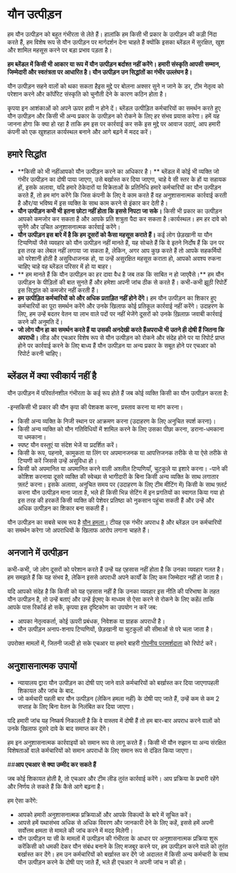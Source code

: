 # यौन उत्पीड़न

हम यौन उत्पीड़न को बहुत गंभीरता से लेते हैं। हालांकि हम किसी भी प्रकार के उत्पीड़न की कड़ी निंदा करते हैं, हम विशेष रूप से यौन उत्पीड़न पर मार्गदर्शन देना चाहते हैं क्योंकि इसका ब्लेंडल में सुरक्षित, खुश और शामिल महसूस करने पर बड़ा प्रभाव पड़ता है।

**हम ब्लेंडल में किसी भी आकार या रूप में यौन उत्पीड़न बर्दाश्त नहीं करेंगे। हमारी संस्कृति आपसी सम्मान, जिम्मेदारी और स्वतंत्रता पर आधारित है। यौन उत्पीड़न उन सिद्धांतों का गंभीर उल्लंघन है।**

यौन उत्पीड़न सहने वालों को थका सकता हैइस मुद्दे पर बोलना अक्सर सुने न जाने के डर, टीम नेतृत्व को परेशान करने और कॉर्पोरेट संस्कृति को चुनौती देने के कारण कठिन होता है।

कृपया इन आशंकाओं को अपने ऊपर हावी न होने दें। ब्लेंडल उत्पीड़ित कर्मचारियों का समर्थन करते हुए यौन उत्पीड़न और किसी भी अन्य प्रकार के उत्पीड़न को रोकने के लिए हर संभव प्रयास करेगा। हमें यह जानना होगा कि क्या हो रहा है ताकि हम इस पर कार्रवाई कर सकें इस मुद्दे पर आवाज उठाएं, आप हमारी कंपनी को एक खुशहाल कार्यस्थल बनाने और आगे बढ़ने में मदद करें।

## हमारे सिद्धांत

- **किसी को भी नहींआपको यौन उत्पीड़न करने का अधिकार है। ** ब्लेंडल में कोई भी व्यक्ति जो गंभीर उत्पीड़न का दोषी पाया जाएगा, उसे बर्खास्त कर दिया जाएगा, चाहे वे सी स्तर के हों या सहायक हों, इसके अलावा, यदि हमारे ठेकेदारों या विक्रेताओं के प्रतिनिधि हमारे कर्मचारियों का यौन उत्पीड़न करते हैं, तो हम मांग करेंगे कि जिस कंपनी के लिए वे काम करते हैं वह अनुशासनात्मक कार्रवाई करती है और/या भविष्य में इस व्यक्ति के साथ काम करने से इंकार कर देती है।
- **यौन उत्पीड़न कभी भी इतना छोटा नहीं होता कि इससे निपटा जा सके।** किसी भी प्रकार का उत्पीड़न आपको कमजोर कर सकता है और आपके प्रति शत्रुता पैदा कर सकता है।कार्यस्थल। हम हर दावे को सुनेंगे और उचित अनुशासनात्मक कार्रवाई करेंगे।
- **यौन उत्पीड़न इस बारे में है कि हम दूसरों को कैसा महसूस कराते हैं।** कई लोग छेड़खानी या यौन टिप्पणियों जैसे व्यवहार को यौन उत्पीड़न नहीं मानते हैं, यह सोचते हैं कि वे इतने निर्दोष हैं कि उन पर इस तरह का लेबल नहीं लगाया जा सकता है, लेकिन, अगर आप कुछ करते हैं तो आपके सहकर्मियों को परेशानी होती है असुविधाजनक हो, या उन्हें असुरक्षित महसूस कराता हो, आपको अवश्य रुकना चाहिए चाहे वह ब्लेंडल परिसर में हो या बाहर।
- ** हम मानते हैं कि यौन उत्पीड़न का हर दावा वैध है जब तक कि साबित न हो जाएवैसे।** हम यौन उत्पीड़न के पीड़ितों की बात सुनते हैं और हमेशा अपनी जांच ठीक से करते हैं। कभी-कभी झूठी रिपोर्टें इस सिद्धांत को कमजोर नहीं करती हैं।
- **हम उत्पीड़ित कर्मचारियों को और अधिक प्रताड़ित नहीं होने देंगे।** हम यौन उत्पीड़न का शिकार हुए कर्मचारियों का पूरा समर्थन करेंगे और उनके खिलाफ कोई प्रतिकूल कार्रवाई नहीं करेंगे। उदाहरण के लिए, हम उन्हें बदतर वेतन या लाभ वाले पदों पर नहीं भेजेंगे दूसरों को उनके ख़िलाफ़ जवाबी कार्रवाई करने की अनुमति दें।
- **जो लोग यौन हा का समर्थन करते हैं या उसकी अनदेखी करते हैंअपराधी भी उतने ही दोषी हैं जितना कि अपराधी।** लीड और एचआर विशेष रूप से यौन उत्पीड़न को रोकने और संदेह होने पर या रिपोर्ट प्राप्त होने पर कार्रवाई करने के लिए बाध्य हैं यौन उत्पीड़न या अन्य प्रकार के सबूत होने पर एचआर को रिपोर्ट करनी चाहिए।

## ब्लेंडल में क्या स्वीकार्य नहीं है

यौन उत्पीड़न में परिवर्तनशील गंभीरता के कई रूप होते हैं जब कोई व्यक्ति किसी का यौन उत्पीड़न करता है:

-इन्सकिसी भी प्रकार की यौन कृपा की पेशकश करना, प्रस्ताव करना या मांग करना।
- किसी अन्य व्यक्ति के निजी स्थान पर आक्रमण करना (उदाहरण के लिए अनुचित स्पर्श करना)।
- किसी अन्य व्यक्ति को यौन गतिविधियों में शामिल करने के लिए उसका पीछा करना, डराना-धमकाना या धमकाना।
- स्पष्ट यौन वस्तुएं या संदेश भेजें या प्रदर्शित करें।
- किसी के रूप, पहनावे, कामुकता या लिंग पर अपमानजनक या आपत्तिजनक तरीके से या ऐसे तरीके से टिप्पणी करें जिससे उन्हें असुविधा हो।
- किसी को अपमानित या अपमानित करने वाली अश्लील टिप्पणियाँ, चुटकुले या इशारे करना।
-पाने की कोशिश करनाया दूसरे व्यक्ति की स्वेच्छा से भागीदारी के बिना किसी अन्य व्यक्ति के साथ लगातार फ़्लर्ट करना। इसके अलावा, अनुचित समय पर (उदाहरण के लिए टीम मीटिंग में) किसी के साथ फ़्लर्ट करना यौन उत्पीड़न माना जाता है, भले ही किसी भिन्न सेटिंग में इन प्रगतियों का स्वागत किया गया हो इस तरह की हरकतें किसी व्यक्ति की पेशेवर प्रतिष्ठा को नुकसान पहुंचा सकती हैं और उन्हें और अधिक उत्पीड़न का शिकार बना सकती हैं।

यौन उत्पीड़न का सबसे चरम रूप है [यौन हमला।](https://en.wikipedia.org/wiki/Sexual_assault) टीयह एक गंभीर अपराध है और ब्लेंडल उन कर्मचारियों का समर्थन करेगा जो अपराधियों के खिलाफ आरोप लगाना चाहते हैं।

## अनजाने में उत्पीड़न

कभी-कभी, जो लोग दूसरों को परेशान करते हैं उन्हें यह एहसास नहीं होता है कि उनका व्यवहार गलत है। हम समझते हैं कि यह संभव है, लेकिन इससे अपराधी अपने कार्यों के लिए कम जिम्मेदार नहीं हो जाता है।

यदि आपको संदेह है कि किसी को यह एहसास नहीं है कि उनका व्यवहार इस नीति की परिभाषा के तहत यौन उत्पीड़न है, तो उन्हें बताएं और उन्हें ईएमए के माध्यम से ऐसा करने से रोकने के लिए कहेंil ताकि आपके पास रिकॉर्ड हो सकें, कृपया इस दृष्टिकोण का उपयोग न करें जब:

- आपका नेतृत्वकर्ता, कोई ऊपरी प्रबंधक, निवेशक या ग्राहक अपराधी है।
- यौन उत्पीड़न अनाप-शनाप टिप्पणियों, छेड़खानी या चुटकुलों की सीमाओं से परे चला जाता है।

उपरोक्त मामलों में, जितनी जल्दी हो सके एचआर या हमारे बाहरी [गोपनीय परामर्शदाता](https://www.notion.so/ceb925ba799f4dcab14bee5af3ffc0b8?pvs=21) को रिपोर्ट करें।

## अनुशासनात्मक उपायों

- न्यायालय द्वारा यौन उत्पीड़न का दोषी पाए जाने वाले कर्मचारियों को बर्खास्त कर दिया जाएगापहली शिकायत और जांच के बाद.
- जो कर्मचारी पहली बार यौन उत्पीड़न (लेकिन हमला नहीं) के दोषी पाए जाते हैं, उन्हें कम से कम 2 सप्ताह के लिए बिना वेतन के निलंबित कर दिया जाएगा।

यदि हमारी जांच यह निष्कर्ष निकालती है कि वे वास्तव में दोषी हैं तो हम बार-बार अपराध करने वालों को उनके खिलाफ दूसरे दावे के बाद समाप्त कर देंगे।

हम इन अनुशासनात्मक कार्रवाइयों को समान रूप से लागू करते हैं। किसी भी यौन रुझान या अन्य संरक्षित विशेषताओं वाले कर्मचारियों को समान अपराधों के लिए समान रूप से दंडित किया जाएगा।

##**आप एचआर से क्या उम्मीद कर सकते हैं**

जब कोई शिकायत होती है, तो एचआर और टीम लीड तुरंत कार्रवाई करेंगे। आप प्रक्रिया के प्रभारी रहेंगे और निर्णय ले सकते हैं कि कैसे आगे बढ़ना है।

हम ऐसा करेंगे:

- आपको हमारी अनुशासनात्मक प्रक्रियाओं और आपके विकल्पों के बारे में सूचित करें।
- आपसे हमें यथासंभव अधिक से अधिक विवरण और जानकारी देने के लिए कहें, इससे हमें अपनी सर्वोत्तम क्षमता से मामले की जांच करने में मदद मिलेगी।
- यौन उत्पीड़न या सी के मामलों में उत्पीड़न की गंभीरता के आधार पर अनुशासनात्मक प्रक्रिया शुरू करेंकिसी को धमकी देकर यौन संबंध बनाने के लिए मजबूर करने पर, हम उत्पीड़न करने वाले को तुरंत बर्खास्त कर देंगे। हम उन कर्मचारियों को बर्खास्त कर देंगे जो अदालत में किसी अन्य कर्मचारी के साथ यौन उत्पीड़न करने के दोषी पाए जाते हैं, भले ही एचआर ने अपनी जांच न की हो।